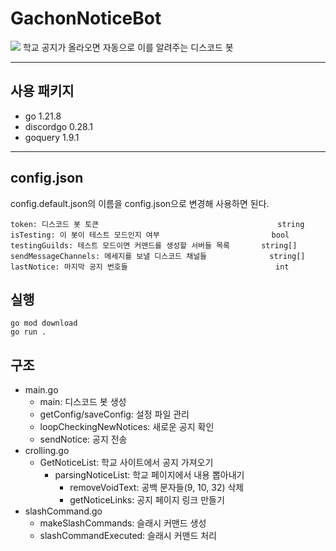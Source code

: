 # GachonNoticeBot

![](https://cdn.discordapp.com/attachments/1226816980531679272/1229358660086661172/2024-04-15_17-50-43.png?ex=662f6478&is=661cef78&hm=20ba47515014b5fdd9d580088a22bbeb320e07c253412b3c3aa06046af351e7c&)
학교 공지가 올라오면 자동으로 이를 알려주는 디스코드 봇

---

## 사용 패키지
- go 1.21.8
- discordgo 0.28.1
- goquery 1.9.1
---
## config.json
config.default.json의 이름을 config.json으로 변경해 사용하면 된다.
```
token: 디스코드 봇 토큰                                        string
isTesting: 이 봇이 테스트 모드인지 여부                         bool
testingGuilds: 테스트 모드이면 커맨드를 생성할 서버들 목록       string[]
sendMessageChannels: 메세지를 보낼 디스코드 채널들              string[]
lastNotice: 마지막 공지 번호들                                 int
```
## 실행
```
go mod download
go run .
```
## 구조
- main.go
  - main: 디스코드 봇 생성
  - getConfig/saveConfig: 설정 파일 관리
  - loopCheckingNewNotices: 새로운 공지 확인
  - sendNotice: 공지 전송
- crolling.go
  - GetNoticeList: 학교 사이트에서 공지 가져오기
    - parsingNoticeList: 학교 페이지에서 내용 뽑아내기
      - removeVoidText: 공백 문자들(9, 10, 32) 삭제
      - getNoticeLinks: 공지 페이지 링크 만들기
- slashCommand.go
  - makeSlashCommands: 슬래시 커맨드 생성
  - slashCommandExecuted: 슬래시 커맨드 처리
